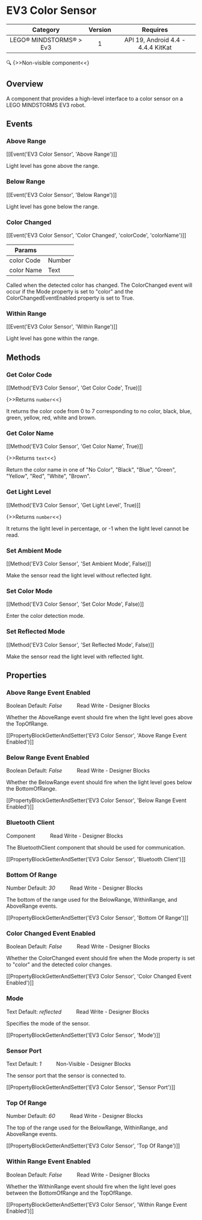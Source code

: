 # EV3 Color Sensor

| Category | Version | Requires |
|:--------:|:-------:|:--------:|
|LEGO® MINDSTORMS® > Ev3|1|API 19, Android 4.4 - 4.4.4 KitKat|

:mag: {>>Non-visible component<<}

## Overview

A component that provides a high-level interface to a color sensor on a LEGO MINDSTORMS EV3 robot.

## Events

### Above Range

[[Event('EV3 Color Sensor', 'Above Range')]]

Light level has gone above the range.

### Below Range

[[Event('EV3 Color Sensor', 'Below Range')]]

Light level has gone below the range.

### Color Changed

[[Event('EV3 Color Sensor', 'Color Changed', 'colorCode', 'colorName')]]

| Params | []() |
|--------|------|
|color Code|Number|
|color Name|Text|


Called when the detected color has changed. The ColorChanged event will occur if the Mode property is set to "color" and the ColorChangedEventEnabled property is set to True.

### Within Range

[[Event('EV3 Color Sensor', 'Within Range')]]

Light level has gone within the range.

## Methods

### Get Color Code

[[Method('EV3 Color Sensor', 'Get Color Code', True)]]

{>>Returns `number`<<}

It returns the color code from 0 to 7 corresponding to no color, black, blue, green, yellow, red, white and brown.

### Get Color Name

[[Method('EV3 Color Sensor', 'Get Color Name', True)]]

{>>Returns `text`<<}

Return the color name in one of "No Color", "Black", "Blue", "Green", "Yellow", "Red", "White", "Brown".

### Get Light Level

[[Method('EV3 Color Sensor', 'Get Light Level', True)]]

{>>Returns `number`<<}

It returns the light level in percentage, or -1 when the light level cannot be read.

### Set Ambient Mode

[[Method('EV3 Color Sensor', 'Set Ambient Mode', False)]]

Make the sensor read the light level without reflected light.

### Set Color Mode

[[Method('EV3 Color Sensor', 'Set Color Mode', False)]]

Enter the color detection mode.

### Set Reflected Mode

[[Method('EV3 Color Sensor', 'Set Reflected Mode', False)]]

Make the sensor read the light level with reflected light.

## Properties

### Above Range Event Enabled

<span class="chip chip-boolean">Boolean</span> <span class="chip chip-boolean">Default: <i>False</i></span>&nbsp;&nbsp;&nbsp;&nbsp;&nbsp;&nbsp;&nbsp;&nbsp;&nbsp;&nbsp;<span class="chip chip-rw">Read</span> <span class="chip chip-rw">Write</span> - <span class="chip chip-bd">Designer</span> <span class="chip chip-bd">Blocks</span> 

Whether the AboveRange event should fire when the light level goes above the TopOfRange.

[[PropertyBlockGetterAndSetter('EV3 Color Sensor', 'Above Range Event Enabled')]]

### Below Range Event Enabled

<span class="chip chip-boolean">Boolean</span> <span class="chip chip-boolean">Default: <i>False</i></span>&nbsp;&nbsp;&nbsp;&nbsp;&nbsp;&nbsp;&nbsp;&nbsp;&nbsp;&nbsp;<span class="chip chip-rw">Read</span> <span class="chip chip-rw">Write</span> - <span class="chip chip-bd">Designer</span> <span class="chip chip-bd">Blocks</span> 

Whether the BelowRange event should fire when the light level goes below the BottomOfRange.

[[PropertyBlockGetterAndSetter('EV3 Color Sensor', 'Below Range Event Enabled')]]

### Bluetooth Client

<span class="chip chip-component">Component</span>&nbsp;&nbsp;&nbsp;&nbsp;&nbsp;&nbsp;&nbsp;&nbsp;&nbsp;&nbsp;<span class="chip chip-rw">Read</span> <span class="chip chip-rw">Write</span> - <span class="chip chip-bd">Designer</span> <span class="chip chip-bd">Blocks</span> 

The BluetoothClient component that should be used for communication.

[[PropertyBlockGetterAndSetter('EV3 Color Sensor', 'Bluetooth Client')]]

### Bottom Of Range

<span class="chip chip-number">Number</span> <span class="chip chip-number">Default: <i>30</i></span>&nbsp;&nbsp;&nbsp;&nbsp;&nbsp;&nbsp;&nbsp;&nbsp;&nbsp;&nbsp;<span class="chip chip-rw">Read</span> <span class="chip chip-rw">Write</span> - <span class="chip chip-bd">Designer</span> <span class="chip chip-bd">Blocks</span> 

The bottom of the range used for the BelowRange, WithinRange, and AboveRange events.

[[PropertyBlockGetterAndSetter('EV3 Color Sensor', 'Bottom Of Range')]]

### Color Changed Event Enabled

<span class="chip chip-boolean">Boolean</span> <span class="chip chip-boolean">Default: <i>False</i></span>&nbsp;&nbsp;&nbsp;&nbsp;&nbsp;&nbsp;&nbsp;&nbsp;&nbsp;&nbsp;<span class="chip chip-rw">Read</span> <span class="chip chip-rw">Write</span> - <span class="chip chip-bd">Designer</span> <span class="chip chip-bd">Blocks</span> 

Whether the ColorChanged event should fire when the Mode property is set to "color" and the detected color changes.

[[PropertyBlockGetterAndSetter('EV3 Color Sensor', 'Color Changed Event Enabled')]]

### Mode

<span class="chip chip-text">Text</span> <span class="chip chip-text">Default: <i>reflected</i></span>&nbsp;&nbsp;&nbsp;&nbsp;&nbsp;&nbsp;&nbsp;&nbsp;&nbsp;&nbsp;<span class="chip chip-rw">Read</span> <span class="chip chip-rw">Write</span> - <span class="chip chip-bd">Designer</span> <span class="chip chip-bd">Blocks</span> 

Specifies the mode of the sensor.

[[PropertyBlockGetterAndSetter('EV3 Color Sensor', 'Mode')]]

### Sensor Port

<span class="chip chip-text">Text</span> <span class="chip chip-text">Default: <i>1</i></span>&nbsp;&nbsp;&nbsp;&nbsp;&nbsp;&nbsp;&nbsp;&nbsp;&nbsp;&nbsp;<span class="chip chip-rw">Non-Visible</span> - <span class="chip chip-bd">Designer</span> <span class="chip chip-bd">Blocks</span> 

The sensor port that the sensor is connected to.

[[PropertyBlockGetterAndSetter('EV3 Color Sensor', 'Sensor Port')]]

### Top Of Range

<span class="chip chip-number">Number</span> <span class="chip chip-number">Default: <i>60</i></span>&nbsp;&nbsp;&nbsp;&nbsp;&nbsp;&nbsp;&nbsp;&nbsp;&nbsp;&nbsp;<span class="chip chip-rw">Read</span> <span class="chip chip-rw">Write</span> - <span class="chip chip-bd">Designer</span> <span class="chip chip-bd">Blocks</span> 

The top of the range used for the BelowRange, WithinRange, and AboveRange events.

[[PropertyBlockGetterAndSetter('EV3 Color Sensor', 'Top Of Range')]]

### Within Range Event Enabled

<span class="chip chip-boolean">Boolean</span> <span class="chip chip-boolean">Default: <i>False</i></span>&nbsp;&nbsp;&nbsp;&nbsp;&nbsp;&nbsp;&nbsp;&nbsp;&nbsp;&nbsp;<span class="chip chip-rw">Read</span> <span class="chip chip-rw">Write</span> - <span class="chip chip-bd">Designer</span> <span class="chip chip-bd">Blocks</span> 

Whether the WithinRange event should fire when the light level goes between the BottomOfRange and the TopOfRange.

[[PropertyBlockGetterAndSetter('EV3 Color Sensor', 'Within Range Event Enabled')]]